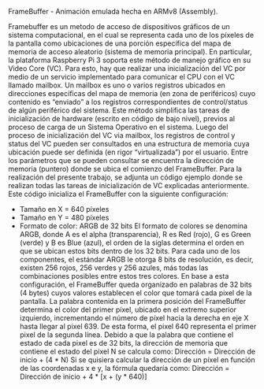 FrameBuffer - Animación emulada hecha en ARMv8 (Assembly).

Framebuffer es un metodo de acceso de dispositivos
gráficos de un sistema computacional, en el cual se representa cada uno de los píxeles de
la pantalla como ubicaciones de una porción específica del mapa de memoria de acceso
aleatorio (sistema de memoria principal).
En particular, la plataforma Raspberry Pi 3 soporta este método de manejo gráfico en su
Video Core (VC). Para esto, hay que realizar una inicialización del VC por medio de un
servicio implementado para comunicar el CPU con el VC llamado mailbox. Un mailbox es
uno o varios registros ubicados en direcciones específicas del mapa de memoria (en zona
de periféricos) cuyo contenido es “enviado” a los registros correspondientes de control/status
de algún periférico del sistema. Este método simplifica las tareas de inicialización de
hardware (escrito en código de bajo nivel), previos al proceso de carga de un Sistema
Operativo en el sistema.
Luego del proceso de inicialización del VC via mailbox, los registros de control y status
del VC pueden ser consultados en una estructura de memoria cuya ubicación puede ser
definida (en rigor “virtualizada”) por el usuario. Entre los parámetros que se pueden
consultar se encuentra la dirección de memoria (puntero) donde se ubica el comienzo del
FrameBuffer.
Para la realización del presente trabajo, se adjunta un código ejemplo donde se realizan
todas las tareas de inicialización de VC explicadas anteriormente. Este código inicializa el
FrameBuffer con la siguiente configuración:
- Tamaño en X = 640 píxeles
- Tamaño en Y = 480 píxeles
- Formato de color: ARGB de 32 bits
El formato de colores se denomina ARGB, donde A es el alpha (transparencia), R es Red
(rojo), G es Green (verde) y B es Blue (azul), el orden de la siglas determina el orden en que
se ubican estos bits dentro de los 32 bits. Para cada uno de los componentes, el estándar
ARGB le otorga 8 bits de resolución, es decir, existen 256 rojos, 256 verdes y 256 azules,
más todas las combinaciones posibles entre estos tres colores.
En base a esta configuración, el FrameBuffer queda organizado en palabras de 32 bits (4
bytes) cuyos valores establecen el color que tomará cada pixel de la pantalla. La palabra
contenida en la primera posición del FrameBuffer determina el color del primer píxel,
ubicado en el extremo superior izquierdo, incrementando el número de píxel hacia la
derecha en eje X hasta llegar al pixel 639. De esta forma, el pixel 640 representa el primer
pixel de la segunda línea. 
Debido a que la palabra que contiene el estado de cada pixel es de 32 bits, la dirección de
memoria que contiene el estado del pixel N se calcula como:
Dirección = Dirección de inicio + (4 * N)
Si se quisiera calcular la dirección de un píxel en función de las coordenadas x e y, la
fórmula quedaría como:
Dirección = Dirección de inicio + 4 * [x + (y * 640)]
